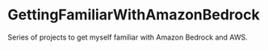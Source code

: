 # GettingFamiliarWithAmazonBedrock
Series of projects to get myself familiar with Amazon Bedrock and AWS.
